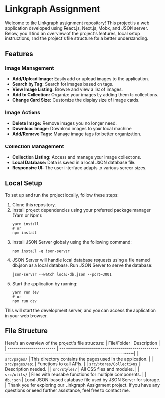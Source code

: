 # Linkgraph Assignment
Welcome to the Linkgraph assignment repository! This project is a web application developed using React.js, Next.js, Mobx, and JSON server. Below, you'll find an overview of the project's features, local setup instructions, and the project's file structure for a better understanding.
## Features
### Image Management
- **Add/Upload Image:** Easily add or upload images to the application.
- **Search by Tag:** Search for images based on tags.
- **View Image Listing:** Browse and view a list of images.
- **Add to Collection:** Organize your images by adding them to collections.
- **Change Card Size:** Customize the display size of image cards.
### Image Actions
- **Delete Image:** Remove images you no longer need.
- **Download Image:** Download images to your local machine.
- **Add/Remove Tags:** Manage image tags for better organization.
### Collection Management
- **Collection Listing:** Access and manage your image collections.
- **Local Database:** Data is saved in a local JSON database file.
- **Responsive UI:** The user interface adapts to various screen sizes.
## Local Setup
To set up and run the project locally, follow these steps:
1. Clone this repository.
2. Install project dependencies using your preferred package manager (Yarn or Npm):
   ```shell
   yarn install
   # or
   npm install
3. Install JSON Server globally using the following command:
    ```shell
    npm install -g json-server
4. JSON Server will handle local database requests using a file named db.json as a local database.
    Run JSON Server to serve the database:
    ```shell
    json-server --watch local-db.json --port=3001

5. Start the application by running:
    ```shell
    yarn run dev
    # or
    npm run dev
This will start the development server, and you can access the application in your web browser.
## File Structure
Here's an overview of the project's file structure:
| File/Folder              | Description                                                                                                        |
| ------------------------ | -------------------------------------------------------------------------------------------------------------------|
| `src/pages/`             | This directory contains the pages used in the application.                                                         |
| `src/pages/api`          | Functions to call APIs.                                                                                            |
| `src/stores/Collections` | Description needed.                                                                                                |
| `src/styles/`            | All CSS files and modules.                                                                                         |
| `src/utils/`             | Files with reusable functions for multiple components.                                                             |
| `db.json`                | Local JSON-based database file used by JSON Server for storage.                                                    |
Thank you for exploring our Linkgraph Assignment project. If you have any questions or need further assistance, feel free to contact me.